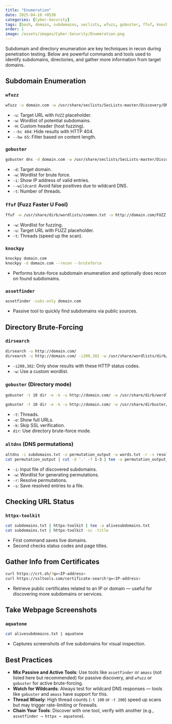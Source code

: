 ```yaml
---
title: "Enumeration"
date: 2025-04-10 +0530
categories: [Cyber-Security]
tags: [bash, domain, subdomains, seclists, wfuzz, gobuster, ffuf, knockpy, assetfinder, altdns, dirsearch, httpx, aquatone, curl]
order: 1
image: /assets/images/Cyber-Security/Enumeration.png
---
```


Subdomain and directory enumeration are key techniques in recon during penetration testing. Below are powerful commands and tools used to identify subdomains, directories, and gather more information from target domains.

## Subdomain Enumeration

### `wfuzz`
```bash
wfuzz -u domain.com -w /usr/share/seclists/SecLists-master/Discovery/DNS/subdomains-top1million-110000.txt -H "Host: FUZZ.domain.com" --hc 404 --hw 65
```
- `-u`: Target URL with `FUZZ` placeholder.
- `-w`: Wordlist of potential subdomains.
- `-H`: Custom header (host fuzzing).
- `--hc 404`: Hide results with HTTP 404.
- `--hw 65`: Filter based on content length.

### `gobuster`
```bash
gobuster dns -d domain.com -w /usr/share/seclists/SecLists-master/Discovery/DNS/n0kovo_subdomains.txt -i --wildcard -t 100
```
- `-d`: Target domain.
- `-w`: Wordlist for brute force.
- `-i`: Show IP address of valid entries.
- `--wildcard`: Avoid false positives due to wildcard DNS.
- `-t`: Number of threads.

### `ffuf` (Fuzz Faster U Fool)
```bash
ffuf -w /usr/share/dirb/wordlists/common.txt -u http://domain.com/FUZZ -t 200
```
- `-w`: Wordlist for fuzzing.
- `-u`: Target URL with FUZZ placeholder.
- `-t`: Threads (speed up the scan).

### `knockpy`
```bash
knockpy domain.com
knockpy -d domain.com --recon --bruteforce
```
- Performs brute-force subdomain enumeration and optionally does recon on found subdomains.

### `assetfinder`
```bash
assetfinder -subs-only domain.com
```
- Passive tool to quickly find subdomains via public sources.

## Directory Brute-Forcing

### `dirsearch`
```bash
dirsearch -u http://domain.com/
dirsearch -u http://domain.com/ -i200,302 -w /usr/share/wordlists/dirb/common.txt
```
- `-i200,302`: Only show results with these HTTP status codes.
- `-w`: Use a custom wordlist.

### `gobuster` (Directory mode)
```bash
gobuster -t 10 dir -e -k -u http://domain.com/ -w /usr/share/dirb/wordlists/common.txt
```
```bash
gobuster -t 10 dir -e -k -u http://domain.com/ -w /usr/share/dirbuster/wordlists/directory-list-2.3-medium.txt
```
- `-t`: Threads.
- `-e`: Show full URLs.
- `-k`: Skip SSL verification.
- `dir`: Use directory brute-force mode.

### `altdns` (DNS permutations)
```bash
altdns -i subdomains.txt -o permutation_output -w words.txt -r -s resolved_output.txt
cat permutation_output | cut -d '.' -f 1-3 | tee -a permutation_output_final
```
- `-i`: Input file of discovered subdomains.
- `-w`: Wordlist for generating permutations.
- `-r`: Resolve permutations.
- `-s`: Save resolved entries to a file.

## Checking URL Status

### `httpx-toolkit`
```bash
cat subdomains.txt | httpx-toolkit | tee -a alivesubdomains.txt
cat subdomains.txt | httpx-toolkit -sc -title
```
- First command saves live domains.
- Second checks status codes and page titles.

## Gather Info from Certificates

```bash
curl https://crt.sh/?q=<IP-address>
curl https://ssltools.com/certificate-search?q=<IP-address>
```
- Retrieve public certificates related to an IP or domain — useful for discovering more subdomains or services.

## Take Webpage Screenshots

### `aquatone`
```bash
cat alivesubdomains.txt | aquatone
```
- Captures screenshots of live subdomains for visual inspection.

## Best Practices

- **Mix Passive and Active Tools**: Use tools like `assetfinder` or `amass` (not listed here but recommended) for passive discovery, and `wfuzz` or `gobuster` for active brute-forcing.
- **Watch for Wildcards**: Always test for wildcard DNS responses — tools like `gobuster` and `amass` have support for this.
- **Thread Wisely**: High thread counts (`-t 100` or `-t 200`) speed up scans but may trigger rate-limiting or firewalls.
- **Chain Your Tools**: Discover with one tool, verify with another (e.g., `assetfinder → httpx → aquatone`).